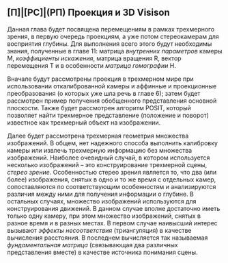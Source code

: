 ## [П]|[РС]|(РП) Проекция и 3D Visison

Данная глава будет посвящена перемещениям в рамках трехмерного зрения, в первую очередь проекциям, а уже потом стереокамерам для восприятия глубины. Для выполнения всего этого будут необходимы знания, полученные в главе 11: матрица *внутренних параметров* камеры M, *коэффициенты искажения*, матрица вращения R, вектор перемещения T и в особенности *матрица гомографии* H.

Вначале будут рассмотрены проекция в трехмерном мире при использовании откалиброванной камеры и аффинные и проекционные преобразования (о которых уже шла речь в главе 6); затем будет рассмотрен пример получения обобщенного представления основной плоскости. Также будет рассмотрен алгоритм POSIT, который позволяет найти трехмерное представление (положение и поворот) известное как трехмерный объект на изображении.

Далее будет рассмотрена трехмерная геометрия множества изображений. В общем, нет надежного способа выполнить калибровку камеры или извлечь трехмерную информацию без множества изображений. Наиболее очевидный случай, в котором используется несколько изображений – это конструирование трехмерной сцены, *стерео зрение*. Особенностью стерео зрения является то, что два (или более) изображения, снятых в одно и то же время с отдельных камер, сопоставляются по соответствующим особенностям и анализируются различия между ними для получения информации о глубине. В остальных случаях, множество изображений используются для конструирования движений. В данном случае вполне достаточно иметь только одну камеру, при этом множество изображений, снятых в разное время и в разных местах. В первом случае наивысший интерес вызывают *эффекты несоответствия* (триангуляция) в качестве вычисления расстояния. В последнем вычисляется так называемая *фундаментальная матрица* (связывающая два различных представления вместе) в качестве источника понимания сцены.

